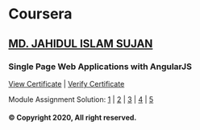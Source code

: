 # Coursera

## [MD. JAHIDUL ISLAM SUJAN](https://jahidofficial.github.io)

### Single Page Web Applications with AngularJS

[View Certificate](https://jahidofficial.github.io/MyCourses/Certificates/8V4JVQ2XQZEG.jpg) | [Verify Certificate](https://www.coursera.org/verify/8V4JVQ2XQZEG)

Module Assignment Solution: [1](https://jahidofficial.github.io/MyCourses/Coursera/single-page-web-applications-with-angularjs/module1-solution/) | [2](https://jahidofficial.github.io/MyCourses/Coursera/single-page-web-applications-with-angularjs/module2-solution/) | [3](https://jahidofficial.github.io/MyCourses/Coursera/single-page-web-applications-with-angularjs/module3-solution/) | [4](https://jahidofficial.github.io/MyCourses/Coursera/single-page-web-applications-with-angularjs/module4-solution/) | [5](https://jahidofficial.github.io/MyCourses/Coursera/single-page-web-applications-with-angularjs/module5-solution/)


#### &copy; Copyright 2020, All right reserved.